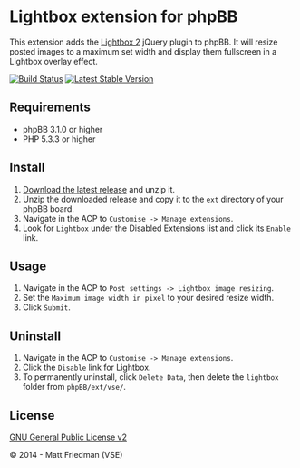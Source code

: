 # Lightbox extension for phpBB

This extension adds the [Lightbox 2](http://lokeshdhakar.com/projects/lightbox2/) jQuery plugin to phpBB. It will resize posted images to a maximum set width and display them fullscreen in a Lightbox overlay effect.

[![Build Status](https://travis-ci.org/VSEphpbb/lightbox.png)](https://travis-ci.org/VSEphpbb/lightbox)
[![Latest Stable Version](https://poser.pugx.org/vse/lightbox/v/stable)](https://www.phpbb.com/customise/db/extension/lightbox/)

## Requirements
* phpBB 3.1.0 or higher
* PHP 5.3.3 or higher

## Install
1. [Download the latest release](https://www.phpbb.com/customise/db/extension/lightbox/) and unzip it.
2. Unzip the downloaded release and copy it to the `ext` directory of your phpBB board.
3. Navigate in the ACP to `Customise -> Manage extensions`.
4. Look for `Lightbox` under the Disabled Extensions list and click its `Enable` link.

## Usage
1. Navigate in the ACP to `Post settings -> Lightbox image resizing`.
2. Set the `Maximum image width in pixel` to your desired resize width.
3. Click `Submit`.

## Uninstall
1. Navigate in the ACP to `Customise -> Manage extensions`.
2. Click the `Disable` link for Lightbox.
3. To permanently uninstall, click `Delete Data`, then delete the `lightbox` folder from `phpBB/ext/vse/`.

## License
[GNU General Public License v2](http://opensource.org/licenses/GPL-2.0)

© 2014 - Matt Friedman (VSE)
